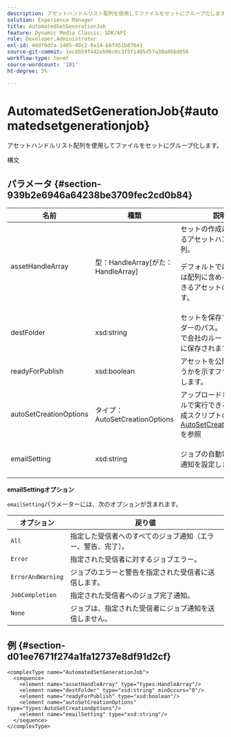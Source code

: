 ```yaml
---
description: アセットハンドルリスト配列を使用してファイルをセットにグループ化します。
solution: Experience Manager
title: AutomatedSetGenerationJob
feature: Dynamic Media Classic、SDK/API
role: Developer,Administrator
exl-id: 44df6dfa-1485-40c2-8a14-bbf451b87641
source-git-commit: 1ec8b59f442eb96c6c3f5f1405d57a38a86bd056
workflow-type: tm+mt
source-wordcount: '181'
ht-degree: 3%

---
```


# AutomatedSetGenerationJob{#automatedsetgenerationjob}

アセットハンドルリスト配列を使用してファイルをセットにグループ化します。

構文

## パラメータ {#section-939b2e6946a64238be3709fec2cd0b84}

<table id="table_0E031B2014B646BDA2A94D7E0B55DD5B"> 
 <thead> 
  <tr> 
   <th colname="col1" class="entry"> 名前 </th> 
   <th colname="col2" class="entry"> 種類 </th> 
   <th colname="col3" class="entry"> 説明 </th> 
  </tr> 
 </thead>
 <tbody> 
  <tr> 
   <td colname="col1"> <span class="codeph"> <span class="varname"> assetHandleArray</span> </span> </td> 
   <td colname="col2"> <span class="codeph"> 型：HandleArray[がた：HandleArray]</span> </td> 
   <td colname="col3">セットの作成に使用されるアセットハンドルの配列。 <p>デフォルトでは、1000は配列に含めることができるアセットの最大数です。 </p></td> 
  </tr> 
  <tr> 
   <td colname="col1"> <span class="codeph"> <span class="varname"> destFolder</span> </span> </td> 
   <td colname="col2"> <span class="codeph"> xsd:string</span> </td> 
   <td colname="col3"> セットを保存するフォルダーのパス。 デフォルトで会社のルートフォルダに保存されます。 </td> 
  </tr> 
  <tr> 
   <td colname="col1"> <span class="codeph"> <span class="varname"> readyForPublish</span> </span> </td> 
   <td colname="col2"> <span class="codeph"> xsd:boolean</span> </td> 
   <td colname="col3"> アセットを公開するかどうかを示すフラグを設定します。 </td> 
  </tr> 
  <tr> 
   <td colname="col1"> <span class="codeph"> <span class="varname"> autoSetCreationOptions</span> </span> </td> 
   <td colname="col2"> <span class="codeph"> タイプ：AutoSetCreationOptions</span> </td> 
   <td colname="col3">アップロードしたファイルで実行できるセット生成スクリプトの配列。 <a href="../../types/c-data-types/r-auto-set-creation-options.md#reference-58b42b39e53345aeb87cd1adc864e7ff" format="dita" scope="local"> AutoSetCreationOptions</a>を参照</td> 
  </tr> 
  <tr> 
   <td colname="col1"> <span class="codeph"> <span class="varname"> emailSetting</span> </span> </td> 
   <td colname="col2"> <span class="codeph"> xsd:string</span> </td> 
   <td colname="col3"> <p>ジョブの自動電子メール通知を設定します。 </p> </td> 
  </tr> 
 </tbody> 
</table>

**emailSettingオプション**

`emailSetting`パラメーターには、次のオプションが含まれます。

| オプション | 戻り値 |
|---|---|
| `All` | 指定した受信者へのすべてのジョブ通知（エラー、警告、完了）。 |
| `Error` | 指定された受信者に対するジョブエラー。 |
| `ErrorAndWarning` | ジョブのエラーと警告を指定された受信者に送信します。 |
| `JobCompletion` | 指定された受信者へのジョブ完了通知。 |
| `None` | ジョブは、指定された受信者にジョブ通知を送信しません。 |

## 例 {#section-d01ee7671f274a1fa12737e8df91d2cf}

```
<complexType name="AutomatedSetGenerationJob">
  <sequence>
    <element name="assetHandleArray" type="types:HandleArray"/>
    <element name="destFolder" type="xsd:string" minOccurs="0"/>
    <element name="readyForPublish" type="xsd:boolean"/>
    <element name="autoSetCreationOptions" type="types:AutoSetCreationOptions"/>
    <element name="emailSetting" type="xsd:string"/>
  </sequence>
</complexType>
```

